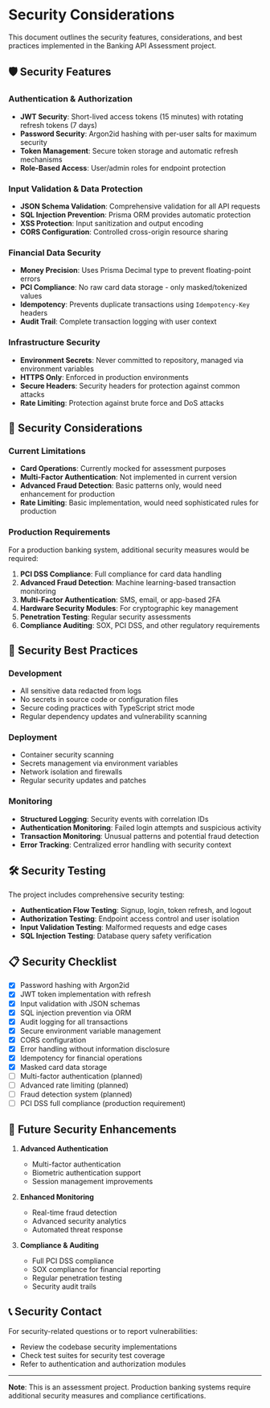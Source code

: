 # Security Considerations

This document outlines the security features, considerations, and best practices implemented in the Banking API Assessment project.

## 🛡️ Security Features

### Authentication & Authorization

- **JWT Security**: Short-lived access tokens (15 minutes) with rotating refresh tokens (7 days)
- **Password Security**: Argon2id hashing with per-user salts for maximum security
- **Token Management**: Secure token storage and automatic refresh mechanisms
- **Role-Based Access**: User/admin roles for endpoint protection

### Input Validation & Data Protection

- **JSON Schema Validation**: Comprehensive validation for all API requests
- **SQL Injection Prevention**: Prisma ORM provides automatic protection
- **XSS Protection**: Input sanitization and output encoding
- **CORS Configuration**: Controlled cross-origin resource sharing

### Financial Data Security

- **Money Precision**: Uses Prisma Decimal type to prevent floating-point errors
- **PCI Compliance**: No raw card data storage - only masked/tokenized values
- **Idempotency**: Prevents duplicate transactions using `Idempotency-Key` headers
- **Audit Trail**: Complete transaction logging with user context

### Infrastructure Security

- **Environment Secrets**: Never committed to repository, managed via environment variables
- **HTTPS Only**: Enforced in production environments
- **Secure Headers**: Security headers for protection against common attacks
- **Rate Limiting**: Protection against brute force and DoS attacks

## 🚨 Security Considerations

### Current Limitations

- **Card Operations**: Currently mocked for assessment purposes
- **Multi-Factor Authentication**: Not implemented in current version
- **Advanced Fraud Detection**: Basic patterns only, would need enhancement for production
- **Rate Limiting**: Basic implementation, would need sophisticated rules for production

### Production Requirements

For a production banking system, additional security measures would be required:

1. **PCI DSS Compliance**: Full compliance for card data handling
2. **Advanced Fraud Detection**: Machine learning-based transaction monitoring
3. **Multi-Factor Authentication**: SMS, email, or app-based 2FA
4. **Hardware Security Modules**: For cryptographic key management
5. **Penetration Testing**: Regular security assessments
6. **Compliance Auditing**: SOX, PCI DSS, and other regulatory requirements

## 🔐 Security Best Practices

### Development

- All sensitive data redacted from logs
- No secrets in source code or configuration files
- Secure coding practices with TypeScript strict mode
- Regular dependency updates and vulnerability scanning

### Deployment

- Container security scanning
- Secrets management via environment variables
- Network isolation and firewalls
- Regular security updates and patches

### Monitoring

- **Structured Logging**: Security events with correlation IDs
- **Authentication Monitoring**: Failed login attempts and suspicious activity
- **Transaction Monitoring**: Unusual patterns and potential fraud detection
- **Error Tracking**: Centralized error handling with security context

## 🛠️ Security Testing

The project includes comprehensive security testing:

- **Authentication Flow Testing**: Signup, login, token refresh, and logout
- **Authorization Testing**: Endpoint access control and user isolation
- **Input Validation Testing**: Malformed requests and edge cases
- **SQL Injection Testing**: Database query safety verification

## 📋 Security Checklist

- [x] Password hashing with Argon2id
- [x] JWT token implementation with refresh
- [x] Input validation with JSON schemas
- [x] SQL injection prevention via ORM
- [x] Audit logging for all transactions
- [x] Secure environment variable management
- [x] CORS configuration
- [x] Error handling without information disclosure
- [x] Idempotency for financial operations
- [x] Masked card data storage
- [ ] Multi-factor authentication (planned)
- [ ] Advanced rate limiting (planned)
- [ ] Fraud detection system (planned)
- [ ] PCI DSS full compliance (production requirement)

## 🚀 Future Security Enhancements

1. **Advanced Authentication**
   - Multi-factor authentication
   - Biometric authentication support
   - Session management improvements

2. **Enhanced Monitoring**
   - Real-time fraud detection
   - Advanced security analytics
   - Automated threat response

3. **Compliance & Auditing**
   - Full PCI DSS compliance
   - SOX compliance for financial reporting
   - Regular penetration testing
   - Security audit trails

## 📞 Security Contact

For security-related questions or to report vulnerabilities:
- Review the codebase security implementations
- Check test suites for security test coverage
- Refer to authentication and authorization modules

---

**Note**: This is an assessment project. Production banking systems require additional security measures and compliance certifications.